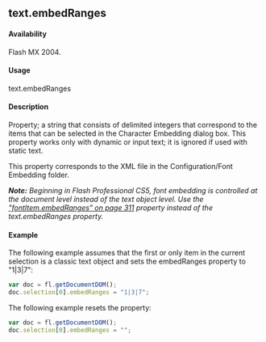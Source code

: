 ## text.embedRanges

#### Availability

Flash MX 2004.

#### Usage

text.embedRanges

#### Description

Property; a string that consists of delimited integers that correspond to the items that can be selected in the Character Embedding dialog box. This property works only with dynamic or input text; it is ignored if used with static text.

This property corresponds to the XML file in the Configuration/Font Embedding folder.

***Note:** Beginning in Flash Professional CS5, font embedding is controlled at the document level instead of the text object level. Use the* *["fontItem.embedRanges" on page 311](../fontItem_object/fontIte3.md) property instead of the text.embedRanges property.*

#### Example

The following example assumes that the first or only item in the current selection is a classic text object and sets the
embedRanges property to "1|3|7":

```javascript
var doc = fl.getDocumentDOM();
doc.selection[0].embedRanges = "1|3|7";
```

The following example resets the property:
```javascript
var doc = fl.getDocumentDOM();
doc.selection[0].embedRanges = "";

```